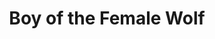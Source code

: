 --- 
title: "Boy of the Female Wolf"
publishdate: "2019-8-9T16:48:46+02:00"
src: "https://365manga.net/manga/boy-of-the-female-wolf"
image: "https://data.365manga.net/images/thumbnails/6618-boy-of-the-female-wolf.jpg"
description: "Eun-soo Cha is the main character of the story. Eun-soo has hated her Mother ever since she was abandoned by her. Raised by her Grandma, she became a wild child that likes to fight. She has even disguised herself so well as a guy that people won't believe her even if she says she's a girl. She can fight well, and is even referred to as hot by girls. One…"
---